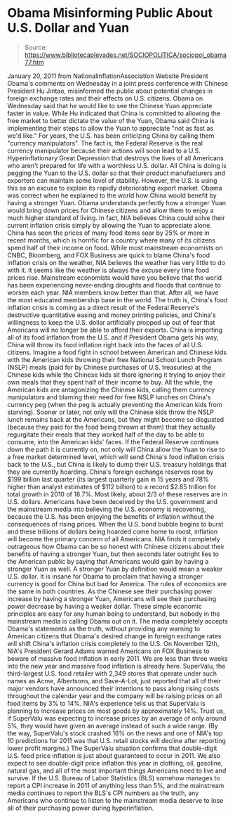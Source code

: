 # Obama Misinforming Public About U.S. Dollar and Yuan

> Source: https://www.bibliotecapleyades.net/SOCIOPOLITICA/sociopol_obama77.htm

January 20, 2011
from
NationalInflationAssociation Website
President Obama's comments on Wednesday in a
joint press conference with Chinese President Hu Jintao, misinformed the
public about potential changes in foreign exchange rates and their effects
on U.S. citizens.
Obama on Wednesday said that he would like to
see the Chinese Yuan appreciate faster in value.
While Hu indicated that
China is committed to allowing the free market to better dictate the value
of the Yuan, Obama said China is implementing their steps to allow the Yuan
to appreciate "not as fast as we'd like."
For years, the U.S. has been criticizing China by calling them "currency
manipulators". The fact is, the
Federal Reserve
is the real currency
manipulator because their actions will soon lead to a U.S. Hyperinflationary
Great Depression that destroys the lives of all Americans who aren't
prepared for life with a worthless U.S. dollar.
All China is doing is
pegging the Yuan to the U.S. dollar so that their product manufacturers and
exporters can maintain some level of stability. However, the U.S. is using
this as an excuse to explain its rapidly deteriorating export market.
Obama was correct when he explained to the world how China would benefit by
having a stronger Yuan. Obama understands perfectly how a stronger Yuan
would bring down prices for Chinese citizens and allow them to enjoy a much
higher standard of living.
In fact,
NIA believes China could solve their
current inflation crisis simply by allowing the Yuan to appreciate alone.
China has seen the prices of many food items soar by 25% or more in recent
months, which is horrific for a country where many of its citizens spend
half of their income on food. While most mainstream economists on CNBC,
Bloomberg, and FOX Business are quick to blame China's food inflation crisis
on the weather, NIA believes the weather has very little to do with it.
It
seems like the weather is always the excuse every time food prices rise.
Mainstream economists would have you believe that the world has been
experiencing never-ending droughts and floods that continue to worsen each
year.
NIA members know better than that. After all, we have the most educated
membership base in the world. The truth is, China's food inflation crisis is
coming as a direct result of the Federal Reserve's
destructive quantitative
easing and money printing policies, and China's willingness to keep the U.S.
dollar artificially propped up out of fear that Americans will no longer be
able to afford their exports.
China is importing all of its food inflation
from the U.S. and if President Obama gets his way, China will throw its food
inflation right back into the faces of all U.S. citizens.
Imagine a food fight in school between American and Chinese kids with the
American kids throwing their free National School Lunch Program (NSLP) meals
(paid for by Chinese purchases of U.S. treasuries) at the Chinese kids while
the Chinese kids sit there ignoring it trying to enjoy their own meals that
they spent half of their income to buy.
All the while, the American kids are
antagonizing the Chinese kids, calling them currency manipulators and
blaming their need for free NSLP lunches on China's currency peg (when the
peg is actually preventing the American kids from starving).
Sooner or
later, not only will the Chinese kids throw the NSLP lunch remains back at
the Americans, but they might become so disgusted (because they paid for the
food being thrown at them) that they actually regurgitate their meals that
they worked half of the day to be able to consume, into the American kids'
faces.
If the Federal Reserve continues down the path it is currently on, not only
will China allow the Yuan to rise to a free market determined level, which
will send China's food inflation crisis back to the U.S., but China is
likely to dump their U.S. treasury holdings that they are currently
hoarding.
China's foreign exchange reserves rose by $199 billion last
quarter (its largest quarterly gain in 15 years and 78% higher than analyst
estimates of $112 billion) to a record $2.85 trillion for total growth in
2010 of 18.7%.
Most likely, about 2/3 of these reserves are in U.S. dollars.
Americans have been deceived by the U.S. government and the mainstream media
into believing the U.S. economy is recovering, because the U.S. has been
enjoying the benefits of inflation without the consequences of rising
prices. When the U.S. bond bubble begins to burst and these trillions of
dollars being hoarded come home to roost, inflation will become the primary
concern of all Americans.
NIA finds it completely outrageous how Obama can be so honest with Chinese
citizens about their benefits of having a stronger Yuan, but then seconds
later outright lies to the American public by saying that Americans would
gain by having a stronger Yuan as well. A stronger Yuan by definition would
mean a weaker U.S. dollar.
It is insane for Obama to proclaim that having a
stronger currency is good for China but bad for America. The rules of
economics are the same in both countries.
As the Chinese see their purchasing power increase by having a stronger Yuan,
Americans will see their purchasing power decrease by having a weaker
dollar.
These simple economic principles are easy for any human being to
understand, but nobody in the mainstream media is calling Obama out on it.
The media completely accepts Obama's statements as the truth, without
providing any warning to American citizens that Obama's desired change in
foreign exchange rates will shift China's inflation crisis completely to the
U.S.
On November 12th, NIA's President Gerard Adams warned Americans on FOX
Business to beware of
massive food inflation in early 2011.
We are less than
three weeks into the new year and massive food inflation is already here.
SuperValu, the third-largest U.S. food retailer with 2,349 stores that
operate under such names as Acme, Albertsons, and Save-A-Lot, just reported
that all of their major vendors have announced their intentions to pass
along rising costs throughout the calendar year and the company will be
raising prices on all food items by 3% to 14%.
NIA's experience tells us
that SuperValu is planning to increase prices on most goods by approximately
14%. Trust us, if SuperValu was expecting to increase prices by an average
of only around 5%, they would have given an average instead of such a wide
range.
(By the way, SuperValu's stock crashed 16% on the news and one of
NIA's top 10 predictions for 2011 was that U.S. retail stocks will decline
after reporting lower profit margins.)
The SuperValu situation confirms that double-digit U.S. food price inflation
is just about guaranteed to occur in 2011. We also expect to see
double-digit price inflation this year in clothing, oil, gasoline, natural
gas, and all of the most important things Americans need to live and
survive.
If the U.S. Bureau of Labor Statistics (BLS) somehow manages to
report a CPI increase in 2011 of anything less than 5%, and the mainstream
media continues to report the BLS's CPI numbers as the truth, any Americans
who continue to listen to
the mainstream media deserve to lose all of their
purchasing power during hyperinflation.
